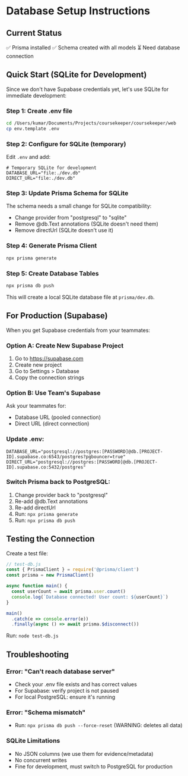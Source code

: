 # Database Setup Instructions

## Current Status
✅ Prisma installed
✅ Schema created with all models
⏳ Need database connection

## Quick Start (SQLite for Development)

Since we don't have Supabase credentials yet, let's use SQLite for immediate development:

### Step 1: Create .env file
```bash
cd /Users/kumar/Documents/Projects/coursekeeper/coursekeeper/web
cp env.template .env
```

### Step 2: Configure for SQLite (temporary)
Edit `.env` and add:
```env
# Temporary SQLite for development
DATABASE_URL="file:./dev.db"
DIRECT_URL="file:./dev.db"
```

### Step 3: Update Prisma Schema for SQLite
The schema needs a small change for SQLite compatibility:
- Change provider from "postgresql" to "sqlite"
- Remove @db.Text annotations (SQLite doesn't need them)
- Remove directUrl (SQLite doesn't use it)

### Step 4: Generate Prisma Client
```bash
npx prisma generate
```

### Step 5: Create Database Tables
```bash
npx prisma db push
```

This will create a local SQLite database file at `prisma/dev.db`.

## For Production (Supabase)

When you get Supabase credentials from your teammates:

### Option A: Create New Supabase Project
1. Go to https://supabase.com
2. Create new project
3. Go to Settings > Database
4. Copy the connection strings

### Option B: Use Team's Supabase
Ask your teammates for:
- Database URL (pooled connection)
- Direct URL (direct connection)

### Update .env:
```env
DATABASE_URL="postgresql://postgres:[PASSWORD]@db.[PROJECT-ID].supabase.co:6543/postgres?pgbouncer=true"
DIRECT_URL="postgresql://postgres:[PASSWORD]@db.[PROJECT-ID].supabase.co:5432/postgres"
```

### Switch Prisma back to PostgreSQL:
1. Change provider back to "postgresql"
2. Re-add @db.Text annotations
3. Re-add directUrl
4. Run: `npx prisma generate`
5. Run: `npx prisma db push`

## Testing the Connection

Create a test file:
```javascript
// test-db.js
const { PrismaClient } = require('@prisma/client')
const prisma = new PrismaClient()

async function main() {
  const userCount = await prisma.user.count()
  console.log(`Database connected! User count: ${userCount}`)
}

main()
  .catch(e => console.error(e))
  .finally(async () => await prisma.$disconnect())
```

Run: `node test-db.js`

## Troubleshooting

### Error: "Can't reach database server"
- Check your .env file exists and has correct values
- For Supabase: verify project is not paused
- For local PostgreSQL: ensure it's running

### Error: "Schema mismatch"
- Run: `npx prisma db push --force-reset` (WARNING: deletes all data)

### SQLite Limitations
- No JSON columns (we use them for evidence/metadata)
- No concurrent writes
- Fine for development, must switch to PostgreSQL for production
